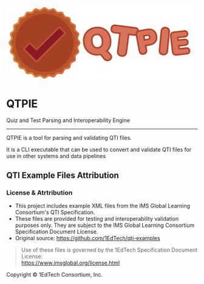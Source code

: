 ![Logo](./full_t.png)

# QTPIE
Quiz and Test Parsing and Interoperability Engine

---

QTPIE is a tool for parsing and validating QTI files.

It is a CLI executable that can be used to convert and validate QTI files for use in other systems and data pipelines

## QTI Example Files Attribution

### License & Atrtribution
- This project includes example XML files from the IMS Global Learning Consortium's QTI Specification.
- These files are provided for testing and interoperability validation purposes only. They are subject to the IMS Global Learning Consortium Specification Document License.
- Original source: https://github.com/1EdTech/qti-examples

> Use of these files is governed by the 1EdTech Specification Document License:  
> https://www.imsglobal.org/license.html

Copyright © 1EdTech Consortium, Inc.
